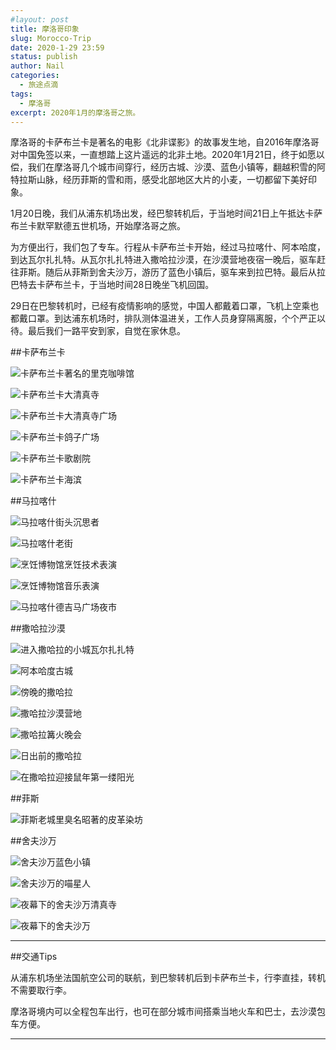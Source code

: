 ```yaml
---
#layout: post
title: 摩洛哥印象
slug: Morocco-Trip
date: 2020-1-29 23:59
status: publish
author: Nail
categories: 
  - 旅途点滴
tags: 
  - 摩洛哥
excerpt: 2020年1月的摩洛哥之旅。
---
```


摩洛哥的卡萨布兰卡是著名的电影《北非谍影》的故事发生地，自2016年摩洛哥对中国免签以来，一直想踏上这片遥远的北非土地。2020年1月21日，终于如愿以偿，我们在摩洛哥几个城市间穿行，经历古城、沙漠、蓝色小镇等，翻越积雪的阿特拉斯山脉，经历菲斯的雪和雨，感受北部地区大片的小麦，一切都留下美好印象。

1月20日晚，我们从浦东机场出发，经巴黎转机后，于当地时间21日上午抵达卡萨布兰卡默罕默德五世机场，开始摩洛哥之旅。

为方便出行，我们包了专车。行程从卡萨布兰卡开始，经过马拉喀什、阿本哈度，到达瓦尔扎扎特。从瓦尔扎扎特进入撒哈拉沙漠，在沙漠营地夜宿一晚后，驱车赶往菲斯。随后从菲斯到舍夫沙万，游历了蓝色小镇后，驱车来到拉巴特。最后从拉巴特去卡萨布兰卡，于当地时间28日晚坐飞机回国。

29日在巴黎转机时，已经有疫情影响的感觉，中国人都戴着口罩，飞机上空乘也都戴口罩。到达浦东机场时，排队测体温进关，工作人员身穿隔离服，个个严正以待。最后我们一路平安到家，自觉在家休息。

##卡萨布兰卡

![卡萨布兰卡著名的里克咖啡馆](./images/20200129-morocco/mrc-10.jpg "卡萨布兰卡著名的里克咖啡馆")

![卡萨布兰卡大清真寺](./images/20200129-morocco/mrc-25.jpg "卡萨布兰卡大清真寺")

![卡萨布兰卡大清真寺广场](./images/20200129-morocco/mrc-23.jpg "卡萨布兰卡大清真寺广场")

![卡萨布兰卡鸽子广场](./images/20200129-morocco/mrc-22.jpg "卡萨布兰卡鸽子广场")

![卡萨布兰卡歌剧院](./images/20200129-morocco/mrc-24.jpg "卡萨布兰卡歌剧院")

![卡萨布兰卡海滨](./images/20200129-morocco/mrc-20.jpg "卡萨布兰卡海滨")

##马拉喀什

![马拉喀什街头沉思者](./images/20200129-morocco/mrc-5.jpg "马拉喀什街头沉思者")

![马拉喀什老街](./images/20200129-morocco/mrc-7.jpg "马拉喀什老街")

![烹饪博物馆烹饪技术表演](./images/20200129-morocco/mrc-6.jpg "烹饪博物馆烹饪技术表演")

![烹饪博物馆音乐表演](./images/20200129-morocco/mrc-8.jpg "烹饪博物馆音乐表演")

![马拉喀什德吉马广场夜市](./images/20200129-morocco/mrc-9.jpg "马拉喀什德吉马广场夜市")

##撒哈拉沙漠

![进入撒哈拉的小城瓦尔扎扎特](./images/20200129-morocco/mrc-2.jpg "进入撒哈拉的小城瓦尔扎扎特")

![阿本哈度古城](./images/20200129-morocco/mrc-18.jpg "阿本哈度古城")

![傍晚的撒哈拉](./images/20200129-morocco/mrc-12.jpg "傍晚的撒哈拉")

![撒哈拉沙漠营地](./images/20200129-morocco/mrc-13.jpg "撒哈拉沙漠营地")

![撒哈拉篝火晚会](./images/20200129-morocco/mrc-26.jpg "撒哈拉篝火晚会")

![日出前的撒哈拉](./images/20200129-morocco/mrc-3.jpg "日出前的撒哈拉")

![在撒哈拉迎接鼠年第一缕阳光](./images/20200129-morocco/mrc-4.jpg "在撒哈拉迎接鼠年第一缕阳光")

##菲斯

![菲斯老城里臭名昭著的皮革染坊](./images/20200129-morocco/mrc-27.jpg "菲斯老城里臭名昭著的皮革染坊")

##舍夫沙万

![舍夫沙万蓝色小镇](./images/20200129-morocco/mrc-17.jpg "舍夫沙万蓝色小镇")

![舍夫沙万的喵星人](./images/20200129-morocco/mrc-11.jpg "舍夫沙万的喵星人")

![夜幕下的舍夫沙万清真寺](./images/20200129-morocco/mrc-16.jpg "夜幕下的舍夫沙万清真寺")

![夜幕下的舍夫沙万](./images/20200129-morocco/mrc-14.jpg "夜幕下的舍夫沙万")

---
##交通Tips

从浦东机场坐法国航空公司的联航，到巴黎转机后到卡萨布兰卡，行李直挂，转机不需要取行李。

摩洛哥境内可以全程包车出行，也可在部分城市间搭乘当地火车和巴士，去沙漠包车方便。

---
